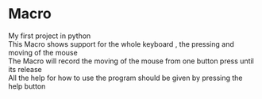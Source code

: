 # Macro
My first project in python <br/>
This Macro shows support for the whole keyboard , the pressing and moving of the mouse <br/>
The Macro will record the moving of the mouse from one button press until its release <br/>
All the help for how to use the program should be given by pressing the help button <br/>
